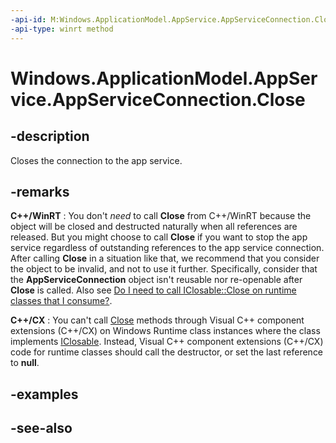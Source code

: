 ```yaml
---
-api-id: M:Windows.ApplicationModel.AppService.AppServiceConnection.Close
-api-type: winrt method
---
```


<!-- Method syntax
public void Close()
-->

# Windows.ApplicationModel.AppService.AppServiceConnection.Close

## -description
Closes the connection to the app service.

## -remarks

**C++/WinRT** : You don't *need* to call **Close** from C++/WinRT because the object will be closed and destructed naturally when all references are released. But you might choose to call **Close** if you want to stop the app service regardless of outstanding references to the app service connection. After calling **Close** in a situation like that, we recommend that you consider the object to be invalid, and not to use it further. Specifically, consider that the **AppServiceConnection** object isn't reusable nor re-openable after **Close** is called. Also see [Do I need to call IClosable::Close on runtime classes that I consume?](/windows/uwp/cpp-and-winrt-apis/faq#do-i-need-to-call-iclosableclose-on-runtime-classes-that-i-consume).

**C++/CX** : You can't call [Close](../windows.foundation/iclosable_close_811482585.md) methods through Visual C++ component extensions (C++/CX) on Windows Runtime class instances where the class implements [IClosable](../windows.foundation/iclosable.md). Instead, Visual C++ component extensions (C++/CX) code for runtime classes should call the destructor, or set the last reference to **null**.

## -examples

## -see-also
